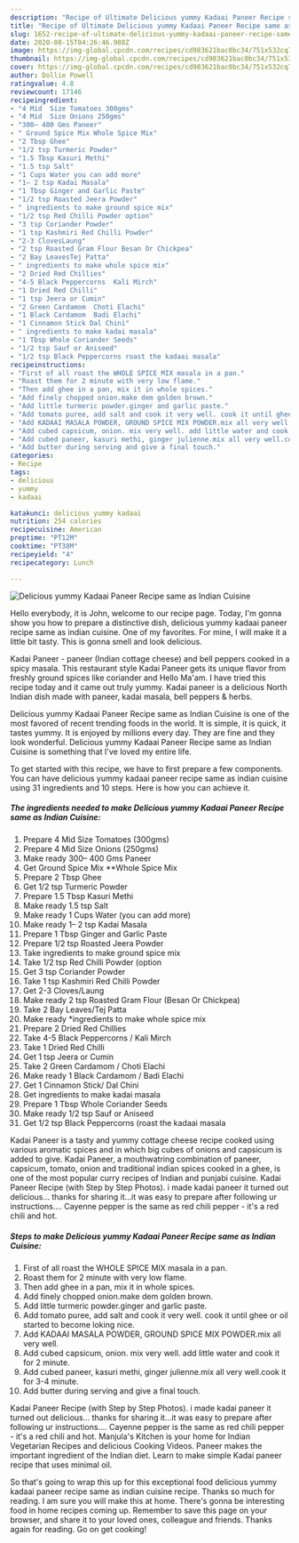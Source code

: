```yaml
---
description: "Recipe of Ultimate Delicious yummy Kadaai Paneer Recipe same as Indian Cuisine"
title: "Recipe of Ultimate Delicious yummy Kadaai Paneer Recipe same as Indian Cuisine"
slug: 1652-recipe-of-ultimate-delicious-yummy-kadaai-paneer-recipe-same-as-indian-cuisine
date: 2020-08-15T04:26:46.988Z
image: https://img-global.cpcdn.com/recipes/cd983621bac0bc34/751x532cq70/delicious-yummy-kadaai-paneer-recipe-same-as-indian-cuisine-recipe-main-photo.jpg
thumbnail: https://img-global.cpcdn.com/recipes/cd983621bac0bc34/751x532cq70/delicious-yummy-kadaai-paneer-recipe-same-as-indian-cuisine-recipe-main-photo.jpg
cover: https://img-global.cpcdn.com/recipes/cd983621bac0bc34/751x532cq70/delicious-yummy-kadaai-paneer-recipe-same-as-indian-cuisine-recipe-main-photo.jpg
author: Dollie Powell
ratingvalue: 4.8
reviewcount: 17146
recipeingredient:
- "4 Mid  Size Tomatoes 300gms"
- "4 Mid  Size Onions 250gms"
- "300– 400 Gms Paneer"
- " Ground Spice Mix Whole Spice Mix"
- "2 Tbsp Ghee"
- "1/2 tsp Turmeric Powder"
- "1.5 Tbsp Kasuri Methi"
- "1.5 tsp Salt"
- "1 Cups Water you can add more"
- "1– 2 tsp Kadai Masala"
- "1 Tbsp Ginger and Garlic Paste"
- "1/2 tsp Roasted Jeera Powder"
- " ingredients to make ground spice mix"
- "1/2 tsp Red Chilli Powder option"
- "3 tsp Coriander Powder"
- "1 tsp Kashmiri Red Chilli Powder"
- "2-3 ClovesLaung"
- "2 tsp Roasted Gram Flour Besan Or Chickpea"
- "2 Bay LeavesTej Patta"
- " ingredients to make whole spice mix"
- "2 Dried Red Chillies"
- "4-5 Black Peppercorns  Kali Mirch"
- "1 Dried Red Chilli"
- "1 tsp Jeera or Cumin"
- "2 Green Cardamom  Choti Elachi"
- "1 Black Cardamom  Badi Elachi"
- "1 Cinnamon Stick Dal Chini"
- " ingredients to make kadai masala"
- "1 Tbsp Whole Coriander Seeds"
- "1/2 tsp Sauf or Aniseed"
- "1/2 tsp Black Peppercorns roast the kadaai masala"
recipeinstructions:
- "First of all roast the WHOLE SPICE MIX masala in a pan."
- "Roast them for 2 minute with very low flame."
- "Then add ghee in a pan, mix it in whole spices."
- "Add finely chopped onion.make dem golden brown."
- "Add little turmeric powder.ginger and garlic paste."
- "Add tomato puree, add salt and cook it very well. cook it until ghee or oil started to become loking nice."
- "Add KADAAI MASALA POWDER, GROUND SPICE MIX POWDER.mix all very well."
- "Add cubed capsicum, onion. mix very well. add little water and cook it for 2 minute."
- "Add cubed paneer, kasuri methi, ginger julienne.mix all very well.cook it for 3-4 minute."
- "Add butter during serving and give a final touch."
categories:
- Recipe
tags:
- delicious
- yummy
- kadaai

katakunci: delicious yummy kadaai 
nutrition: 254 calories
recipecuisine: American
preptime: "PT12M"
cooktime: "PT38M"
recipeyield: "4"
recipecategory: Lunch

---
```



![Delicious yummy Kadaai Paneer Recipe same as Indian Cuisine](https://img-global.cpcdn.com/recipes/cd983621bac0bc34/751x532cq70/delicious-yummy-kadaai-paneer-recipe-same-as-indian-cuisine-recipe-main-photo.jpg)

Hello everybody, it is John, welcome to our recipe page. Today, I'm gonna show you how to prepare a distinctive dish, delicious yummy kadaai paneer recipe same as indian cuisine. One of my favorites. For mine, I will make it a little bit tasty. This is gonna smell and look delicious.

Kadai Paneer - paneer (Indian cottage cheese) and bell peppers cooked in a spicy masala. This restaurant style Kadai Paneer gets its unique flavor from freshly ground spices like coriander and Hello Ma&#39;am. I have tried this recipe today and it came out truly yummy. Kadai paneer is a delicious North Indian dish made with paneer, kadai masala, bell peppers &amp; herbs.

Delicious yummy Kadaai Paneer Recipe same as Indian Cuisine is one of the most favored of recent trending foods in the world. It is simple, it is quick, it tastes yummy. It is enjoyed by millions every day. They are fine and they look wonderful. Delicious yummy Kadaai Paneer Recipe same as Indian Cuisine is something that I've loved my entire life.


To get started with this recipe, we have to first prepare a few components. You can have delicious yummy kadaai paneer recipe same as indian cuisine using 31 ingredients and 10 steps. Here is how you can achieve it.

<!--inarticleads1-->

##### The ingredients needed to make Delicious yummy Kadaai Paneer Recipe same as Indian Cuisine:

1. Prepare 4 Mid  Size Tomatoes (300gms)
1. Prepare 4 Mid  Size Onions (250gms)
1. Make ready 300– 400 Gms Paneer
1. Get  Ground Spice Mix **Whole Spice Mix
1. Prepare 2 Tbsp Ghee
1. Get 1/2 tsp Turmeric Powder
1. Prepare 1.5 Tbsp Kasuri Methi
1. Make ready 1.5 tsp Salt
1. Make ready 1 Cups Water (you can add more)
1. Make ready 1– 2 tsp Kadai Masala
1. Prepare 1 Tbsp Ginger and Garlic Paste
1. Prepare 1/2 tsp Roasted Jeera Powder
1. Take  ingredients to make ground spice mix
1. Take 1/2 tsp Red Chilli Powder (option
1. Get 3 tsp Coriander Powder
1. Take 1 tsp Kashmiri Red Chilli Powder
1. Get 2-3 Cloves/Laung
1. Make ready 2 tsp Roasted Gram Flour (Besan Or Chickpea)
1. Take 2 Bay Leaves/Tej Patta
1. Make ready  *ingredients to make whole spice mix
1. Prepare 2 Dried Red Chillies
1. Take 4-5 Black Peppercorns / Kali Mirch
1. Take 1 Dried Red Chilli
1. Get 1 tsp Jeera or Cumin
1. Take 2 Green Cardamom / Choti Elachi
1. Make ready 1 Black Cardamom / Badi Elachi
1. Get 1 Cinnamon Stick/ Dal Chini
1. Get  ingredients to make kadai masala
1. Prepare 1 Tbsp Whole Coriander Seeds
1. Make ready 1/2 tsp Sauf or Aniseed
1. Get 1/2 tsp Black Peppercorns (roast the kadaai masala


Kadai Paneer is a tasty and yummy cottage cheese recipe cooked using various aromatic spices and in which big cubes of onions and capsicum is added to give. Kadai Paneer, a mouthwatring combination of paneer, capsicum, tomato, onion and traditional indian spices cooked in a ghee, is one of the most popular curry recipes of Indian and punjabi cuisine. Kadai Paneer Recipe (with Step by Step Photos). i made kadai paneer it turned out delicious… thanks for sharing it…it was easy to prepare after following ur instructions…. Cayenne pepper is the same as red chili pepper - it&#39;s a red chili and hot. 

<!--inarticleads2-->

##### Steps to make Delicious yummy Kadaai Paneer Recipe same as Indian Cuisine:

1. First of all roast the WHOLE SPICE MIX masala in a pan.
1. Roast them for 2 minute with very low flame.
1. Then add ghee in a pan, mix it in whole spices.
1. Add finely chopped onion.make dem golden brown.
1. Add little turmeric powder.ginger and garlic paste.
1. Add tomato puree, add salt and cook it very well. cook it until ghee or oil started to become loking nice.
1. Add KADAAI MASALA POWDER, GROUND SPICE MIX POWDER.mix all very well.
1. Add cubed capsicum, onion. mix very well. add little water and cook it for 2 minute.
1. Add cubed paneer, kasuri methi, ginger julienne.mix all very well.cook it for 3-4 minute.
1. Add butter during serving and give a final touch.


Kadai Paneer Recipe (with Step by Step Photos). i made kadai paneer it turned out delicious… thanks for sharing it…it was easy to prepare after following ur instructions…. Cayenne pepper is the same as red chili pepper - it&#39;s a red chili and hot. Manjula&#39;s Kitchen is your home for Indian Vegetarian Recipes and delicious Cooking Videos. Paneer makes the important ingredient of the Indian diet. Learn to make simple Kadai paneer recipe that uses minimal oil. 

So that's going to wrap this up for this exceptional food delicious yummy kadaai paneer recipe same as indian cuisine recipe. Thanks so much for reading. I am sure you will make this at home. There's gonna be interesting food in home recipes coming up. Remember to save this page on your browser, and share it to your loved ones, colleague and friends. Thanks again for reading. Go on get cooking!
